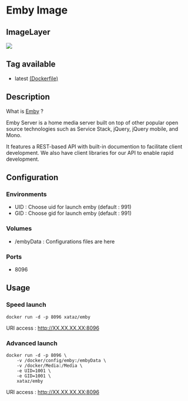 # Emby Image

## ImageLayer
[![](https://badge.imagelayers.io/xataz/emby:latest.svg)](https://imagelayers.io/?images=xataz/emby:latest 'Get your own badge on imagelayers.io')

## Tag available
* latest [(Dockerfile)](https://github.com/xataz/dockerfiles/tree/master/emby/Dockerfile)

## Description
What is [Emby](https://github.com/MediaBrowser/Emby) ?

Emby Server is a home media server built on top of other popular open source technologies such as Service Stack, jQuery, jQuery mobile, and Mono.

It features a REST-based API with built-in documention to facilitate client development. We also have client libraries for our API to enable rapid development. 

## Configuration
### Environments
* UID : Choose uid for launch emby (default : 991)
* GID : Choose gid for launch emby (default : 991)

### Volumes
* /embyData : Configurations files are here

### Ports
* 8096

## Usage
### Speed launch
```
docker run -d -p 8096 xataz/emby
```
URI access : http://XX.XX.XX.XX:8096

### Advanced launch
```
docker run -d -p 8096 \
	-v /docker/config/emby:/embyData \
	-v /docker/Media:/Media \
	-e UID=1001 \
	-e GID=1001 \
	xataz/emby
```
URI access : http://XX.XX.XX.XX:8096
